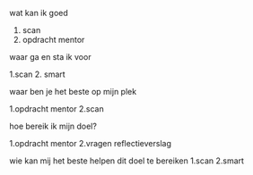 wat kan ik goed

1. scan
2. opdracht mentor

waar ga en sta ik voor

1.scan
2. smart

waar ben je het beste op mijn plek

1.opdracht mentor
2.scan

hoe bereik ik mijn doel?

1.opdracht mentor 
2.vragen reflectieverslag

wie kan mij het beste helpen dit doel te bereiken 
1.scan
2.smart
